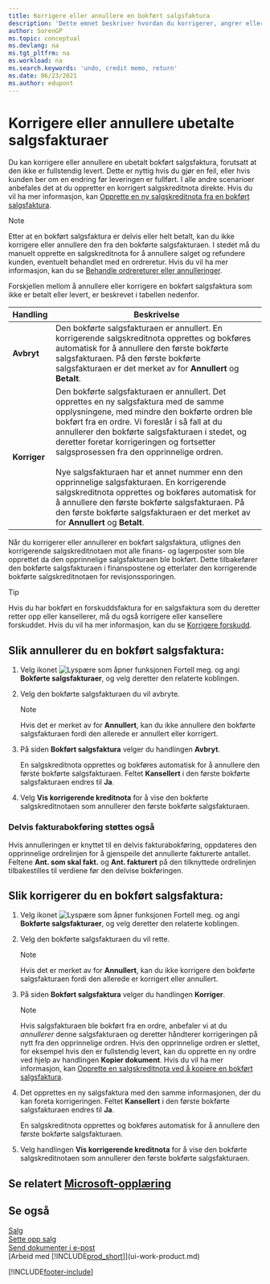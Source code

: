 ```yaml
---
title: Korrigere eller annullere en bokført salgsfaktura
description: 'Dette emnet beskriver hvordan du korrigerer, angrer eller annullerer en bokført salgsfaktura og utligner en salgskreditnota.'
author: SorenGP
ms.topic: conceptual
ms.devlang: na
ms.tgt_pltfrm: na
ms.workload: na
ms.search.keywords: 'undo, credit memo, return'
ms.date: 06/23/2021
ms.author: edupont
---
```

# <a name="correct-or-cancel-unpaid-sales-invoices"></a><a name="correct-or-cancel-unpaid-sales-invoices"></a><a name="correct-or-cancel-unpaid-sales-invoices"></a>Korrigere eller annullere ubetalte salgsfakturaer

Du kan korrigere eller annullere en ubetalt bokført salgsfaktura, forutsatt at den ikke er fullstendig levert. Dette er nyttig hvis du gjør en feil, eller hvis kunden ber om en endring før leveringen er fullført. I alle andre scenarioer anbefales det at du oppretter en korrigert salgskreditnota direkte. Hvis du vil ha mer informasjon, kan [Opprette en ny salgskreditnota fra en bokført salgsfaktura](sales-how-process-sales-returns-cancellations.md#to-create-a-sales-credit-memo-from-a-posted-sales-invoice).  

> [!NOTE]  
> Etter at en bokført salgsfaktura er delvis eller helt betalt, kan du ikke korrigere eller annullere den fra den bokførte salgsfakturaen. I stedet må du manuelt opprette en salgskreditnota for å annullere salget og refundere kunden, eventuelt behandlet med en ordreretur. Hvis du vil ha mer informasjon, kan du se [Behandle ordrereturer eller annulleringer](sales-how-process-sales-returns-cancellations.md).

Forskjellen mellom å annullere eller korrigere en bokført salgsfaktura som ikke er betalt eller levert, er beskrevet i tabellen nedenfor.

| Handling | Beskrivelse |
| --- | --- |
| **Avbryt** |Den bokførte salgsfakturaen er annullert. En korrigerende salgskreditnota opprettes og bokføres automatisk for å annullere den første bokførte salgsfakturaen. På den første bokførte salgsfakturaen er det merket av for **Annullert** og **Betalt**. |
| **Korriger** |Den bokførte salgsfakturaen er annullert. Det opprettes en ny salgsfaktura med de samme opplysningene, med mindre den bokførte ordren ble bokført fra en ordre. Vi foreslår i så fall at du annullerer den bokførte salgsfakturaen i stedet, og deretter foretar korrigeringen og fortsetter salgsprosessen fra den opprinnelige ordren. <br/><br/>Nye salgsfakturaen har et annet nummer enn den opprinnelige salgsfakturaen. En korrigerende salgskreditnota opprettes og bokføres automatisk for å annullere den første bokførte salgsfakturaen. På den første bokførte salgsfakturaen er det merket av for **Annullert** og **Betalt**. |

Når du korrigerer eller annullerer en bokført salgsfaktura, utlignes den korrigerende salgskreditnotaen mot alle finans- og lagerposter som ble opprettet da den opprinnelige salgsfakturaen ble bokført. Dette tilbakefører den bokførte salgsfakturaen i finanspostene og etterlater den korrigerende bokførte salgskreditnotaen for revisjonssporingen.  

> [!TIP]
> Hvis du har bokført en forskuddsfaktura for en salgsfaktura som du deretter retter opp eller kansellerer, må du også korrigere eller kansellere forskuddet. Hvis du vil ha mer informasjon, kan du se [Korrigere forskudd](finance-how-to-correct-prepayments.md).

## <a name="to-cancel-a-posted-sales-invoice"></a><a name="to-cancel-a-posted-sales-invoice"></a><a name="to-cancel-a-posted-sales-invoice"></a>Slik annullerer du en bokført salgsfaktura:

1. Velg ikonet ![Lyspære som åpner funksjonen Fortell meg.](media/ui-search/search_small.png "Fortell hva du vil gjøre") og angi **Bokførte salgsfakturaer**, og velg deretter den relaterte koblingen.  
2. Velg den bokførte salgsfakturaen du vil avbryte.

    > [!NOTE]  
    >   Hvis det er merket av for **Annullert**, kan du ikke annullere den bokførte salgsfakturaen fordi den allerede er annullert eller korrigert.
3. På siden **Bokført salgsfaktura** velger du handlingen **Avbryt**.

    En salgskreditnota opprettes og bokføres automatisk for å annullere den første bokførte salgsfakturaen. Feltet **Kansellert** i den første bokførte salgsfakturaen endres til **Ja**.
4. Velg **Vis korrigerende kreditnota** for å vise den bokførte salgskreditnotaen som annullerer den første bokførte salgsfakturaen.

### <a name="partial-invoice-posting-also-supported"></a><a name="partial-invoice-posting-also-supported"></a><a name="partial-invoice-posting-also-supported"></a>Delvis fakturabokføring støttes også

Hvis annulleringen er knyttet til en delvis fakturabokføring, oppdateres den opprinnelige ordrelinjen for å gjenspeile det annullerte fakturerte antallet. Feltene **Ant. som skal fakt.** og **Ant. fakturert** på den tilknyttede ordrelinjen tilbakestilles til verdiene før den delvise bokføringen.

## <a name="to-correct-a-posted-sales-invoice"></a><a name="to-correct-a-posted-sales-invoice"></a><a name="to-correct-a-posted-sales-invoice"></a>Slik korrigerer du en bokført salgsfaktura:

1. Velg ikonet ![Lyspære som åpner funksjonen Fortell meg.](media/ui-search/search_small.png "Fortell hva du vil gjøre") og angi **Bokførte salgsfakturaer**, og velg deretter den relaterte koblingen.  
2. Velg den bokførte salgsfakturaen du vil rette.

    > [!NOTE]  
    >   Hvis det er merket av for **Annullert**, kan du ikke korrigere den bokførte salgsfakturaen fordi den allerede er korrigert eller annullert.
3. På siden **Bokført salgsfaktura** velger du handlingen **Korriger**.  

    > [!NOTE]
    > Hvis salgsfakturaen ble bokført fra en ordre, anbefaler vi at du *annullerer* denne salgsfakturaen og deretter håndterer korrigeringen på nytt fra den opprinnelige ordren. Hvis den opprinnelige ordren er slettet, for eksempel hvis den er fullstendig levert, kan du opprette en ny ordre ved hjelp av handlingen **Kopier dokument**. Hvis du vil ha mer informasjon, kan [Opprette en salgskreditnota ved å kopiere en bokført salgsfaktura](sales-how-process-sales-returns-cancellations.md#to-create-a-sales-credit-memo-by-copying-a-posted-sales-invoice).
4. Det opprettes en ny salgsfaktura med den samme informasjonen, der du kan foreta korrigeringen. Feltet **Kansellert** i den første bokførte salgsfakturaen endres til **Ja**.

    En salgskreditnota opprettes og bokføres automatisk for å annullere den første bokførte salgsfakturaen.
5. Velg handlingen **Vis korrigerende kreditnota** for å vise den bokførte salgskreditnotaen som annullerer den første bokførte salgsfakturaen.

## <a name="see-related-microsoft-training"></a><a name="see-related-microsoft-training"></a><a name="see-related-microsoft-training"></a>Se relatert [Microsoft-opplæring](/training/modules/ship-invoice-items-dynamics-365-business-central/)

## <a name="see-also"></a><a name="see-also"></a><a name="see-also"></a>Se også

[Salg](sales-manage-sales.md)  
[Sette opp salg](sales-setup-sales.md)  
[Send dokumenter i e-post](ui-how-send-documents-email.md)  
[Arbeid med [!INCLUDE[prod_short](includes/prod_short.md)]](ui-work-product.md)


[!INCLUDE[footer-include](includes/footer-banner.md)]
